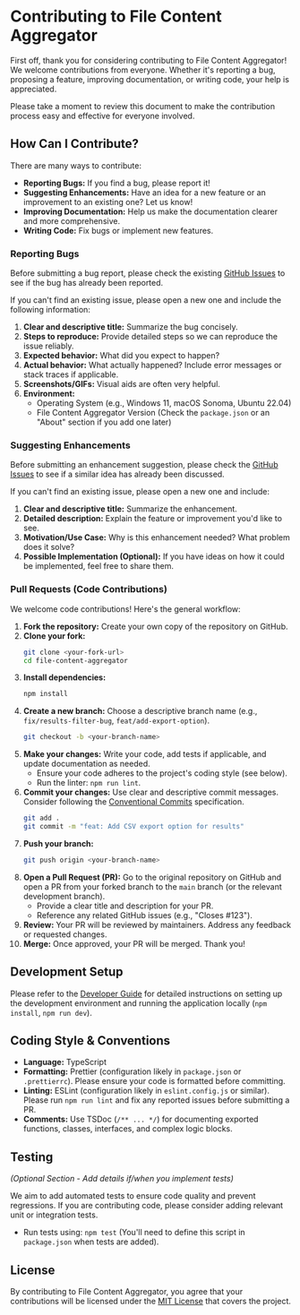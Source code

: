 # Contributing to File Content Aggregator

First off, thank you for considering contributing to File Content Aggregator! We welcome contributions from everyone. Whether it's reporting a bug, proposing a feature, improving documentation, or writing code, your help is appreciated.

Please take a moment to review this document to make the contribution process easy and effective for everyone involved.

## How Can I Contribute?

There are many ways to contribute:

*   **Reporting Bugs:** If you find a bug, please report it!
*   **Suggesting Enhancements:** Have an idea for a new feature or an improvement to an existing one? Let us know!
*   **Improving Documentation:** Help us make the documentation clearer and more comprehensive.
*   **Writing Code:** Fix bugs or implement new features.

### Reporting Bugs

Before submitting a bug report, please check the existing [GitHub Issues](https://github.com/12Mosch/File-Content-Aggregator/issues) to see if the bug has already been reported.

If you can't find an existing issue, please open a new one and include the following information:

1.  **Clear and descriptive title:** Summarize the bug concisely.
2.  **Steps to reproduce:** Provide detailed steps so we can reproduce the issue reliably.
3.  **Expected behavior:** What did you expect to happen?
4.  **Actual behavior:** What actually happened? Include error messages or stack traces if applicable.
5.  **Screenshots/GIFs:** Visual aids are often very helpful.
6.  **Environment:**
    *   Operating System (e.g., Windows 11, macOS Sonoma, Ubuntu 22.04)
    *   File Content Aggregator Version (Check the `package.json` or an "About" section if you add one later)

### Suggesting Enhancements

Before submitting an enhancement suggestion, please check the [GitHub Issues](https://github.com/12Mosch/File-Content-Aggregator/issues) to see if a similar idea has already been discussed.

If you can't find an existing issue, please open a new one and include:

1.  **Clear and descriptive title:** Summarize the enhancement.
2.  **Detailed description:** Explain the feature or improvement you'd like to see.
3.  **Motivation/Use Case:** Why is this enhancement needed? What problem does it solve?
4.  **Possible Implementation (Optional):** If you have ideas on how it could be implemented, feel free to share them.

### Pull Requests (Code Contributions)

We welcome code contributions! Here's the general workflow:

1.  **Fork the repository:** Create your own copy of the repository on GitHub.
2.  **Clone your fork:**
    ```bash
    git clone <your-fork-url>
    cd file-content-aggregator
    ```
3.  **Install dependencies:**
    ```bash
    npm install
    ```
4.  **Create a new branch:** Choose a descriptive branch name (e.g., `fix/results-filter-bug`, `feat/add-export-option`).
    ```bash
    git checkout -b <your-branch-name>
    ```
5.  **Make your changes:** Write your code, add tests if applicable, and update documentation as needed.
    *   Ensure your code adheres to the project's coding style (see below).
    *   Run the linter: `npm run lint`.
6.  **Commit your changes:** Use clear and descriptive commit messages. Consider following the [Conventional Commits](https://www.conventionalcommits.org/) specification.
    ```bash
    git add .
    git commit -m "feat: Add CSV export option for results"
    ```
7.  **Push your branch:**
    ```bash
    git push origin <your-branch-name>
    ```
8.  **Open a Pull Request (PR):** Go to the original repository on GitHub and open a PR from your forked branch to the `main` branch (or the relevant development branch).
    *   Provide a clear title and description for your PR.
    *   Reference any related GitHub issues (e.g., "Closes #123").
9.  **Review:** Your PR will be reviewed by maintainers. Address any feedback or requested changes.
10. **Merge:** Once approved, your PR will be merged. Thank you!

## Development Setup

Please refer to the [Developer Guide](./docs/developer-guide.md) for detailed instructions on setting up the development environment and running the application locally (`npm install`, `npm run dev`).

## Coding Style & Conventions

*   **Language:** TypeScript
*   **Formatting:** Prettier (configuration likely in `package.json` or `.prettierrc`). Please ensure your code is formatted before committing.
*   **Linting:** ESLint (configuration likely in `eslint.config.js` or similar). Please run `npm run lint` and fix any reported issues before submitting a PR.
*   **Comments:** Use TSDoc (`/** ... */`) for documenting exported functions, classes, interfaces, and complex logic blocks.

## Testing

*(Optional Section - Add details if/when you implement tests)*

We aim to add automated tests to ensure code quality and prevent regressions. If you are contributing code, please consider adding relevant unit or integration tests.

*   Run tests using: `npm test` (You'll need to define this script in `package.json` when tests are added).

## License

By contributing to File Content Aggregator, you agree that your contributions will be licensed under the [MIT License](./LICENSE) that covers the project.
